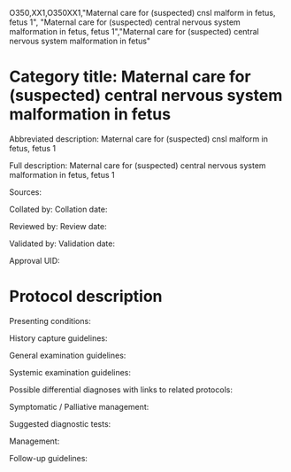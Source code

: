 O350,XX1,O350XX1,"Maternal care for (suspected) cnsl malform in fetus, fetus 1", "Maternal care for (suspected) central nervous system malformation in fetus, fetus 1","Maternal care for (suspected) central nervous system malformation in fetus"
# Category title: Maternal care for (suspected) central nervous system malformation in fetus

Abbreviated description: Maternal care for (suspected) cnsl malform in fetus, fetus 1

Full description: Maternal care for (suspected) central nervous system malformation in fetus, fetus 1

Sources:

Collated by:
Collation date:

Reviewed by:
Review date:

Validated by:
Validation date:

Approval UID:

# Protocol description

Presenting conditions:

History capture guidelines:

General examination guidelines:

Systemic examination guidelines:

Possible differential diagnoses with links to related protocols:

Symptomatic / Palliative management:

Suggested diagnostic tests:

Management:

Follow-up guidelines:
